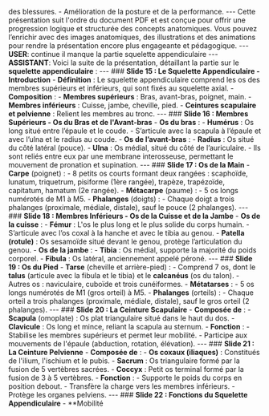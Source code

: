 des blessures. - Amélioration de la posture et de la performance. --- Cette présentation suit l'ordre du document PDF et est conçue pour offrir une progression logique et structurée des concepts anatomiques. Vous pouvez l’enrichir avec des images anatomiques, des illustrations et des animations pour rendre la présentation encore plus engageante et pédagogique. --- **USER**: continue il manque la partie squelette appendiculaire --- **ASSISTANT**: Voici la suite de la présentation, détaillant la partie sur le **squelette appendiculaire** : --- ### **Slide 15 : Le Squelette Appendiculaire - Introduction** - **Définition** : Le squelette appendiculaire comprend les os des membres supérieurs et inférieurs, qui sont fixés au squelette axial. - **Composition** : - **Membres supérieurs** : Bras, avant-bras, poignet, main. - **Membres inférieurs** : Cuisse, jambe, cheville, pied. - **Ceintures scapulaire et pelvienne** : Relient les membres au tronc. --- ### **Slide 16 : Membres Supérieurs - Os du Bras et de l'Avant-bras** - **Os du bras** : - **Humérus** : Os long situé entre l’épaule et le coude. - S’articule avec la scapula à l’épaule et avec l’ulna et le radius au coude. - **Os de l’avant-bras** : - **Radius** : Os situé du côté latéral (pouce). - **Ulna** : Os médial, situé du côté de l’auriculaire. - Ils sont reliés entre eux par une membrane interosseuse, permettant le mouvement de pronation et supination. --- ### **Slide 17 : Os de la Main** - **Carpe** (poignet) : - 8 petits os courts formant deux rangées : scaphoïde, lunatum, triquetrum, pisiforme (1ère rangée), trapèze, trapézoïde, capitatum, hamatum (2e rangée). - **Métacarpe** (paume) : - 5 os longs numérotés de M1 à M5. - **Phalanges** (doigts) : - Chaque doigt a trois phalanges (proximale, médiale, distale), sauf le pouce (2 phalanges). --- ### **Slide 18 : Membres Inférieurs - Os de la Cuisse et de la Jambe** - **Os de la cuisse** : - **Fémur** : L'os le plus long et le plus solide du corps humain. - S’articule avec l’os coxal à la hanche et avec le tibia au genou. - **Patella (rotule)** : Os sesamoïde situé devant le genou, protège l’articulation du genou. - **Os de la jambe** : - **Tibia** : Os médial, supporte la majorité du poids corporel. - **Fibula** : Os latéral, anciennement appelé péroné. --- ### **Slide 19 : Os du Pied** - **Tarse** (cheville et arrière-pied) : - Comprend 7 os, dont le **talus** (articule avec la fibula et le tibia) et le **calcanéus** (os du talon). - Autres os : naviculaire, cuboïde et trois cunéiformes. - **Métatarses** : - 5 os longs numérotés de M1 (gros orteil) à M5. - **Phalanges** (orteils) : - Chaque orteil a trois phalanges (proximale, médiale, distale), sauf le gros orteil (2 phalanges). --- ### **Slide 20 : La Ceinture Scapulaire** - **Composée de** : - **Scapula** (omoplate) : Os plat triangulaire situé dans le haut du dos. - **Clavicule** : Os long et mince, reliant la scapula au sternum. - **Fonction** : - Stabilise les membres supérieurs et permet leur mobilité. - Participe aux mouvements de l'épaule (abduction, rotation, élévation). --- ### **Slide 21 : La Ceinture Pelvienne** - **Composée de** : - **Os coxaux (iliaques)** : Constitués de l'ilium, l'ischium et le pubis. - **Sacrum** : Os triangulaire formé par la fusion de 5 vertèbres sacrées. - **Coccyx** : Petit os terminal formé par la fusion de 3 à 5 vertèbres. - **Fonction** : - Supporte le poids du corps en position debout. - Transfère la charge vers les membres inférieurs. - Protège les organes pelviens. --- ### **Slide 22 : Fonctions du Squelette Appendiculaire** - **Mobilité